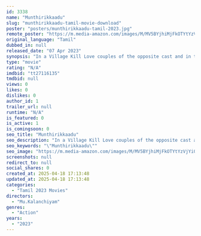 ```yaml
---
id: 3338
name: "Munthirikkaadu"
slug: "munthirikkaadu-tamil-movie-download"
poster: "posters/munthirikkaadu-tamil-2023.jpg"
remote_poster: "https://m.media-amazon.com/images/M/MV5BYjhiMjFkOTYtYzVjYi00NTVlLTgzZTAtMzJlODgxMDdlYTY2XkEyXkFqcGdeQXVyMTA4MzQ4NzMw._V1_SX300.jpg"
original_language: "Tamil"
dubbed_in: null
released_date: "07 Apr 2023"
synopsis: "In a Village Kill Love couples of the opposite cast and in that village A couple from opposite cast who used to friends are getting pressure from village people that they love each other. What happens at the End?"
type: "movie"
rating: "N/A"
imdbid: "tt27116135"
tmdbid: null
views: 0
likes: 0
dislikes: 0
author_id: 1
trailer_url: null
runtime: "N/A"
is_featured: 0
is_active: 1
is_comingsoon: 0
seo_title: "Munthirikkaadu"
seo_description: "In a Village Kill Love couples of the opposite cast and in that village A couple from opposite cast who used to friends are getting pressure from village people that they love each other. What happens at the End?"
seo_keywords: "\"Munthirikkaadu\""
seo_image: "https://m.media-amazon.com/images/M/MV5BYjhiMjFkOTYtYzVjYi00NTVlLTgzZTAtMzJlODgxMDdlYTY2XkEyXkFqcGdeQXVyMTA4MzQ4NzMw._V1_SX300.jpg"
screenshots: null
redirect_to: null
social_shares: 0
created_at: 2025-04-18 17:13:48
updated_at: 2025-04-18 17:13:48
categories:
  - "Tamil 2023 Movies"
directors:
  - "Mu.Kalanchiyam"
genres:
  - "Action"
years:
  - "2023"
---
```

